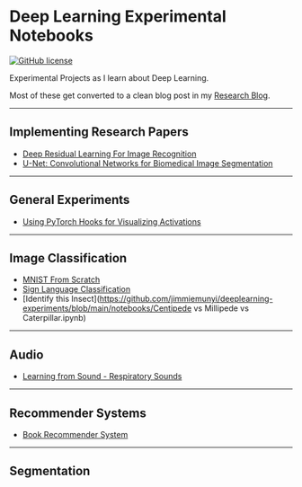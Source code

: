# Deep Learning Experimental Notebooks
[![GitHub license](https://img.shields.io/github/license/jimmiemunyi/deeplearning-experiments)](https://github.com/jimmiemunyi/deeplearning-experiments/blob/main/LICENSE)


Experimental Projects as I learn about Deep Learning.

Most of these get converted to a clean blog post in my [Research Blog](https://jimmiemunyi.github.io/blog/).

<hr>


## Implementing Research Papers

* [Deep Residual Learning For Image Recognition](https://jimmiemunyi.github.io/blog/tutorial/2021/09/27/Deep-Residual-Learning-For-Image-Recognition.html)
* [U-Net: Convolutional Networks for Biomedical Image Segmentation](https://github.com/jimmiemunyi/deeplearning-experiments/blob/main/notebooks/Original_U-Net_PyTorch.ipynb)

<hr>

## General Experiments

* [Using PyTorch Hooks for Visualizing Activations](https://github.com/jimmiemunyi/deeplearning-experiments/blob/main/notebooks/PyTorch_Hooks.ipynb)


<hr>

## Image Classification

*   [MNIST From Scratch](https://github.com/jimmiemunyi/deeplearning-experiments/blob/main/notebooks/MNIST_From_Scratch.ipynb)
*   [Sign Language Classification](https://github.com/jimmiemunyi/deeplearning-experiments/blob/main/notebooks/Sign_Language_Classification.ipynb)
*   [Identify this Insect](https://github.com/jimmiemunyi/deeplearning-experiments/blob/main/notebooks/Centipede vs Millipede vs Caterpillar.ipynb)


<hr>


## Audio

*   [Learning from Sound - Respiratory Sounds](https://github.com/jimmiemunyi/deeplearning-experiments/blob/main/notebooks/Learning_from_Sound_with_PyTorch_Respiratory_Sounds.ipynb)

<hr>


## Recommender Systems

*   [Book Recommender System](https://github.com/jimmiemunyi/deeplearning-experiments/blob/main/notebooks/Book_Recommendation.ipynb)

<hr>

## Segmentation

